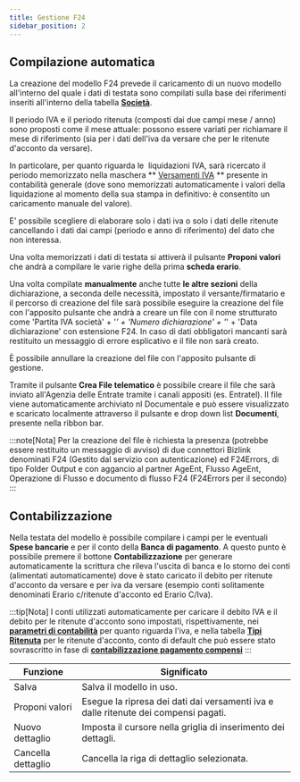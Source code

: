 ```yaml
---
title: Gestione F24
sidebar_position: 2
---
```


## Compilazione automatica

La creazione del modello F24 prevede il caricamento di un nuovo modello all'interno del quale i dati di testata sono compilati sulla base dei riferimenti inseriti all'interno della tabella [**Società**](/docs/configurations/tables/general-settings/company). 
 

Il periodo IVA e il periodo ritenuta (composti dai due campi mese / anno) sono proposti come il mese attuale: possono essere variati per richiamare il mese di riferimento (sia per i dati dell'iva da versare che per le ritenute d'acconto da versare). 

In particolare, per quanto riguarda le  liquidazioni IVA, sarà ricercato il periodo memorizzato nella maschera ** [Versamenti IVA](/docs/finance-area/declarations/declarations/vat-payment) ** presente in contabilità generale (dove sono memorizzati automaticamente i valori della liquidazione al momento della sua stampa in definitivo: è consentito un caricamento manuale del valore).

E' possibile scegliere di elaborare solo i dati iva o solo i dati delle ritenute cancellando i dati dai campi (periodo e anno di riferimento) del dato che non interessa.

Una volta memorizzati i dati di testata si attiverà il pulsante **Proponi valori** che andrà a compilare le varie righe della prima **scheda erario**. 

Una volta compilate **manualmente** anche tutte **le altre sezioni** della dichiarazione, a seconda delle necessità, impostato il versante/firmatario e il percorso di creazione del file sarà possibile eseguire la creazione del file con l'apposito pulsante che andrà a creare un file con il nome strutturato come 'Partita IVA società' + '_' + 'Numero dichiarazione' + '_' + 'Data dichiarazione' con estensione F24. In caso di dati obbligatori mancanti sarà restituito un messaggio di errore esplicativo e il file non sarà creato.

È possibile annullare la creazione del file con l'apposito pulsante di gestione.

Tramite il pulsante **Crea File telematico** è possibile creare il file che sarà inviato all'Agenzia delle Entrate tramite i canali appositi (es. Entratel).
Il file viene automaticamente archiviato nl Documentale e può essere visualizzato e scaricato localmente attraverso il pulsante e drop down list **Documenti**, presente nella ribbon bar.

:::note[Nota]
Per la creazione del file è richiesta la presenza (potrebbe essere restituito un messaggio di avviso) di due connettori Bizlink denominati F24 (Gestito dal servizio con autenticazione) ed F24Errors, di tipo Folder Output e con aggancio al partner AgeEnt, Flusso AgeEnt, Operazione di Flusso e documento di flusso F24 (F24Errors per il secondo)
:::

## Contabilizzazione

Nella testata del modello è possibile compilare i campi per le eventuali **Spese bancarie** e per il conto della **Banca di pagamento**.
A questo punto è possibile premere il bottone **Contabilizzazione** per generare automaticamente la scrittura che rileva l'uscita di banca e lo storno dei conti (alimentati automaticamente) dove è stato caricato il debito per ritenute d'acconto da versare e per iva da versare (esempio conti solitamente denominati Erario c/ritenute d'acconto ed Erario C/Iva).

:::tip[Nota]
I conti utilizzati automaticamente per caricare il debito IVA e il debito per le ritenute d'acconto sono impostati, rispettivamente, nei [**parametri di contabilità**](/docs/configurations/parameters/finance/accounting-parameters#conti) per quanto riguarda l'iva, e nella tabella [**Tipi Ritenuta**](/docs/configurations/tables/finance/withholding-tax-types) per le ritenute d'acconto, conto di default che può essere stato sovrascritto in fase di [**contabilizzazione pagamento compensi**](/docs/finance-area/professional-men/accounting/payments-accounting/parameters)
:::



| Funzione | Significato |
| --- | --- |
| Salva | Salva il modello in uso. |
| Proponi valori | Esegue la ripresa dei dati dai versamenti iva e dalle ritenute dei compensi pagati. |
| Nuovo dettaglio | Imposta il cursore nella griglia di inserimento dei dettagli. |
| Cancella dettaglio | Cancella la riga di dettaglio selezionata. |






